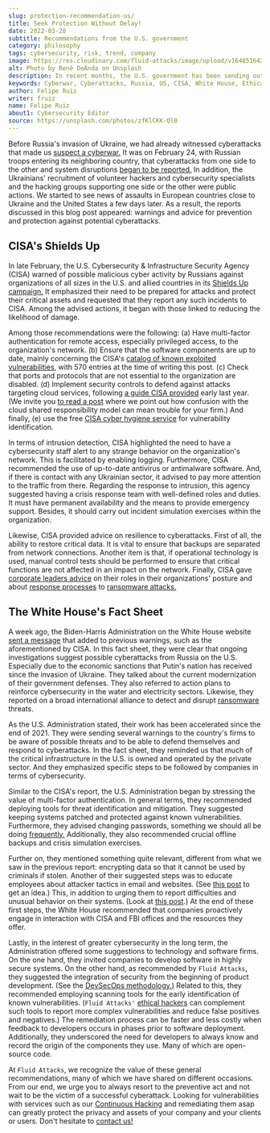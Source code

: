 ```yaml
---
slug: protection-recommendation-us/
title: Seek Protection Without Delay!
date: 2022-03-28
subtitle: Recommendations from the U.S. government
category: philosophy
tags: cybersecurity, risk, trend, company
image: https://res.cloudinary.com/fluid-attacks/image/upload/v1648516421/blog/protection-recommendation-us/cover_protection_recommendation_us.webp
alt: Photo by René DeAnda on Unsplash
description: In recent months, the U.S. government has been sending out warnings and suggestions for action for organizations that could fall victim to Russian cyberattacks.
keywords: Cyberwar, Cyberattacks, Russia, US, CISA, White House, Ethical Hacking, Pentesting
author: Felipe Ruiz
writer: fruiz
name: Felipe Ruiz
about1: Cybersecurity Editor
source: https://unsplash.com/photos/zfKlCKK-Ql0
---
```


Before Russia's invasion of Ukraine,
we had already witnessed cyberattacks
that made us [suspect a cyberwar.](../cyberwar-ukraine/)
It was on February 24,
with Russian troops entering its neighboring country,
that cyberattacks from one side to the other
and system disruptions [began to be reported.](../timeline-new-cyberwar/)
In addition,
the Ukrainians' recruitment of volunteer hackers
and cybersecurity specialists
and the hacking groups supporting one side or the other
were public actions.
We started to see news of assaults
in European countries close to Ukraine and the United States
a few days later.
As a result,
the reports discussed in this blog post appeared:
warnings and advice for prevention and protection
against potential cyberattacks.

## CISA's Shields Up

In late February,
the U.S. Cybersecurity & Infrastructure Security Agency
(CISA) warned of possible malicious cyber activity by Russians
against organizations of all sizes
in the U.S. and allied countries
in its [Shields Up campaign.](https://www.cisa.gov/shields-up)
It emphasized their need to be prepared for attacks
and protect their critical assets
and requested that they report any such incidents to CISA.
Among the advised actions,
it began with those linked to reducing the likelihood of damage.

Among those recommendations were the following:
(a) Have multi-factor authentication for remote access,
especially privileged access,
to the organization's network.
(b) Ensure that the software components are up to date,
mainly concerning the CISA's [catalog of known exploited vulnerabilities,](https://www.cisa.gov/known-exploited-vulnerabilities-catalog)
with 570 entries at the time of writing this post.
(c) Check that ports and protocols
that are not essential to the organization
are disabled.
(d) Implement security controls
to defend against attacks targeting cloud services,
following [a guide CISA provided](https://www.cisa.gov/uscert/ncas/analysis-reports/ar21-013a)
early last year.
(We invite you [to read a post](../shared-responsibility-model/)
where we point out how confusion
with the cloud shared responsibility model
can mean trouble for your firm.)
And finally,
(e) use the free [CISA cyber hygiene service](https://www.cisa.gov/cyber-hygiene-services)
for vulnerability identification.

In terms of intrusion detection,
CISA highlighted the need to have a cybersecurity staff
alert to any strange behavior
on the organization's network.
This is facilitated by enabling logging.
Furthermore,
CISA recommended the use of up-to-date antivirus or antimalware software.
And,
if there is contact with any Ukrainian sector,
it advised to pay more attention to the traffic from there.
Regarding the response to intrusion,
this agency suggested having a crisis response team
with well-defined roles and duties.
It must have permanent availability
and the means to provide emergency support.
Besides,
it should carry out incident simulation exercises
within the organization.

Likewise,
CISA provided advice on resilience to cyberattacks.
First of all,
the ability to restore critical data.
It is vital to ensure that backups are separated from network connections.
Another item is that,
if operational technology is used,
manual control tests should be performed
to ensure that critical functions are not affected
in an impact on the network.
Finally,
CISA gave [corporate leaders advice](https://www.cisa.gov/sites/default/files/publications/Focus_Areas_for_CEOs.pdf)
on their roles in their organizations' posture
and about [response processes](https://www.cisa.gov/sites/default/files/publications/Ransomware_Response_Checklist_508.pdf)
to [ransomware attacks.](https://www.cisa.gov/stopransomware/ransomware-guide)

## The White House's Fact Sheet

A week ago,
the Biden-Harris Administration
on the White House website
[sent a message](https://www.whitehouse.gov/briefing-room/statements-releases/2022/03/21/fact-sheet-act-now-to-protect-against-potential-cyberattacks/)
that added to previous warnings,
such as the aforementioned by CISA.
In this fact sheet,
they were clear that ongoing investigations suggest possible cyberattacks
from Russia on the U.S.
Especially due to the economic sanctions
that Putin's nation has received
since the invasion of Ukraine.
They talked about the current modernization of their government defenses.
They also referred to action plans to reinforce cybersecurity
in the water and electricity sectors.
Likewise,
they reported on a broad international alliance
to detect and disrupt [ransomware](../ransomware/)
threats.

As the U.S. Administration stated,
their work has been accelerated since the end of 2021.
They were sending several warnings to the country's firms
to be aware of possible threats
and to be able to defend themselves and respond to cyberattacks.
In the fact sheet,
they reminded us that
much of the critical infrastructure in the U.S.
is owned and operated by the private sector.
And they emphasized specific steps
to be followed by companies in terms of cybersecurity.

Similar to the CISA's report,
the U.S. Administration began by stressing
the value of multi-factor authentication.
In general terms,
they recommended deploying tools for threat identification and mitigation.
They suggested keeping systems patched and protected
against known vulnerabilities.
Furthermore,
they advised changing passwords,
something we should all be doing [frequently.](../pass-cracking/)
Additionally,
they also recommended crucial offline backups
and crisis simulation exercises.

Further on,
they mentioned something quite relevant,
different from what we saw in the previous report:
encrypting data so that it cannot be used by criminals if stolen.
Another of their suggested steps was to educate employees
about attacker tactics in email and websites.
(See [this post](../social-engineering/)
to get an idea.)
This,
in addition to urging them to report difficulties
and unusual behavior on their systems.
(Look at [this post](../human-security-sensor/).)
At the end of these first steps,
the White House recommended that
companies proactively engage in interaction with CISA and FBI offices
and the resources they offer.

Lastly,
in the interest of greater cybersecurity in the long term,
the Administration offered some suggestions
to technology and software firms.
On the one hand,
they invited companies to develop software in highly secure systems.
On the other hand,
as recommended by `Fluid Attacks`,
they suggested the integration of security
from the beginning of product development.
(See the [DevSecOps methodology.)](../devsecops-concept/)
Related to this,
they recommended employing scanning tools
for the early identification of known vulnerabilities.
(`Fluid Attacks'` [ethical hackers](../../solutions/ethical-hacking/)
can complement such tools
to report more complex vulnerabilities
and reduce false positives and negatives.)
The remediation process can be faster and less costly
when feedback to developers occurs
in phases prior to software deployment.
Additionally,
they underscored the need for developers
to always know and record the origin of the components they use.
Many of which are open-source code.

At `Fluid Attacks`,
we recognize the value of these general recommendations,
many of which we have shared on different occasions.
From our end,
we urge you to always resort to the preventive act
and not wait to be the victim of a successful cyberattack.
Looking for vulnerabilities
with services such as our [Continuous Hacking](../../services/continuous-hacking/)
and remediating them asap
can greatly protect the privacy and assets of your company
and your clients or users.
Don't hesitate to [contact us!](../../contact-us/)

